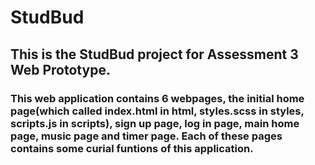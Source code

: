 # StudBud
## This is the StudBud project for Assessment 3 Web Prototype.
### This web application contains 6 webpages, the initial home page(which called index.html in html, styles.scss in styles, scripts.js in scripts), sign up page, log in page, main home page, music page and timer page. Each of these pages contains some curial funtions of this application. 

